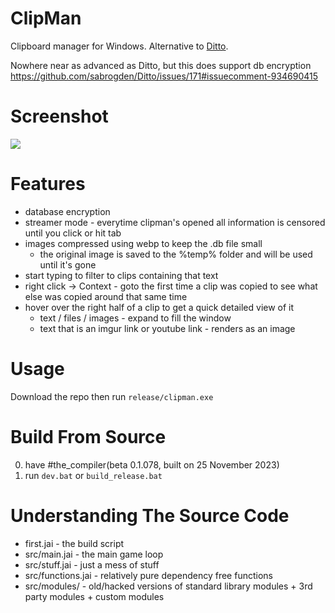 # ClipMan
Clipboard manager for Windows. Alternative to [Ditto](https://github.com/sabrogden/Ditto).

Nowhere near as advanced as Ditto, but this does support db encryption https://github.com/sabrogden/Ditto/issues/171#issuecomment-934690415

# Screenshot
![](https://i.imgur.com/gLrmKk0.png)

# Features
- database encryption
- streamer mode - everytime clipman's opened all information is censored until you click or hit tab
- images compressed using webp to keep the .db file small
  - the original image is saved to the %temp% folder and will be used until it's gone
- start typing to filter to clips containing that text
- right click -> Context - goto the first time a clip was copied to see what else was copied around that same time
- hover over the right half of a clip to get a quick detailed view of it
  - text / files / images - expand to fill the window
  - text that is an imgur link or youtube link - renders as an image


# Usage
Download the repo then run `release/clipman.exe`

# Build From Source
0. have #the_compiler(beta 0.1.078, built on 25 November 2023)
1. run `dev.bat` or `build_release.bat`

# Understanding The Source Code
- first.jai         - the build script
- src/main.jai      - the main game loop
- src/stuff.jai     - just a mess of stuff
- src/functions.jai - relatively pure dependency free functions
- src/modules/      - old/hacked versions of standard library modules + 3rd party modules + custom modules
